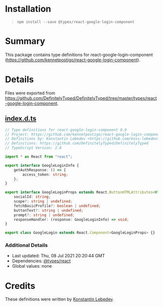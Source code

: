 # Installation
> `npm install --save @types/react-google-login-component`

# Summary
This package contains type definitions for react-google-login-component (https://github.com/kennetpostigo/react-google-login-component).

# Details
Files were exported from https://github.com/DefinitelyTyped/DefinitelyTyped/tree/master/types/react-google-login-component.
## [index.d.ts](https://github.com/DefinitelyTyped/DefinitelyTyped/tree/master/types/react-google-login-component/index.d.ts)
````ts
// Type definitions for react-google-login-component 0.9
// Project: https://github.com/kennetpostigo/react-google-login-component
// Definitions by: Konstantin Lebedev <https://github.com/koss-lebedev>
// Definitions: https://github.com/DefinitelyTyped/DefinitelyTyped
// TypeScript Version: 2.8

import * as React from "react";

export interface GoogleLoginInfo {
    getAuthResponse: () => {
        access_token: string;
    };
}

export interface GoogleLoginProps extends React.ButtonHTMLAttributes<HTMLButtonElement> {
    socialId: string;
    scope?: string | undefined;
    fetchBasicProfile?: boolean | undefined;
    buttonText?: string | undefined;
    prompt?: string | undefined;
    responseHandler: (response: GoogleLoginInfo) => void;
}

export class GoogleLogin extends React.Component<GoogleLoginProps> {}

````

### Additional Details
 * Last updated: Thu, 08 Jul 2021 20:20:44 GMT
 * Dependencies: [@types/react](https://npmjs.com/package/@types/react)
 * Global values: none

# Credits
These definitions were written by [Konstantin Lebedev](https://github.com/koss-lebedev).
